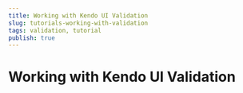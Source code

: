 ```yaml
---
title: Working with Kendo UI Validation
slug: tutorials-working-with-validation
tags: validation, tutorial
publish: true
---
```


# Working with Kendo UI Validation